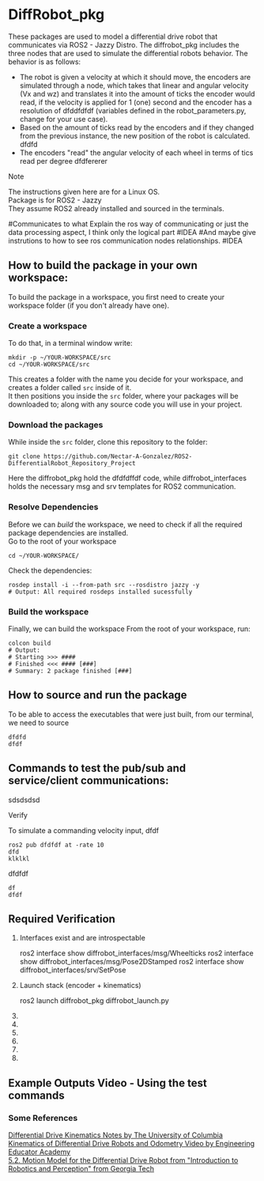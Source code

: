 # DiffRobot_pkg
These packages are used to model a differential drive robot that communicates via ROS2 - Jazzy Distro.
The diffrobot_pkg includes the three nodes that are used to simulate the differential robots behavior.
The behavior is as follows:<br>
- The robot is given a velocity at which it should move, the encoders are simulated through a node, which takes that linear and angular velocity (Vx and wz) and translates it into the amount of ticks the encoder would read, if the velocity is applied for 1 (one) second and the encoder has a resolution of dfddfdfdf (variables defined in the robot_parameters.py, change for your use case).<br>
- Based on the amount of ticks read by the encoders and if they changed from the previous instance, the new position of the robot is calculated.<br>
dfdfd
- The encoders "read" the angular velocity of each wheel in terms of tics read per degree dfdfererer
 
> [!Note] 
> The instructions given here are for a Linux OS.<br>
> Package is for ROS2 - Jazzy <br>
> They assume ROS2 already installed and sourced in the terminals.<br>

#Communicates to what Explain the ros way of communicating or just the data processing aspect, I think only the logical part #IDEA
#And maybe give instrutions to how to see ros communication nodes relationships. #IDEA

## How to build the package in your own workspace:
To build the package in a workspace, you first need to create your workspace folder (if you don't already have one).<br>

### Create a workspace
To do that, in a terminal window write:

    mkdir -p ~/YOUR-WORKSPACE/src 
    cd ~/YOUR-WORKSPACE/src

This creates a folder with the name you decide for your workspace, and creates a folder called `src` inside of it.<br>
It then positions you inside the `src` folder, where your packages will be downloaded to; along with any source code you will use in your project.

### Download the packages
While inside the `src` folder, clone this repository to the folder:

    git clone https://github.com/Nectar-A-Gonzalez/ROS2-DifferentialRobot_Repository_Project

Here the diffrobot_pkg hold the dfdfdffdf code, while diffrobot_interfaces holds the necessary msg and srv templates for ROS2 communication.

### Resolve Dependencies
Before we can _build_ the workspace, we need to check if all the required package dependencies are installed.<br>
Go to the root of your workspace
    
    cd ~/YOUR-WORKSPACE/

Check the dependencies:

    rosdep install -i --from-path src --rosdistro jazzy -y
    # Output: All required rosdeps installed sucessfully

### Build the workspace
Finally, we can build the workspace
From the root of your workspace, run:
    
    colcon build
    # Output:
    # Starting >>> ####
    # Finished <<< #### [###]
    # Summary: 2 package finished [###]

## How to source and run the package
To be able to access the executables that were just built, from our terminal, we need to source

    dfdfd
    dfdf

## Commands to test the pub/sub and service/client communications:
sdsdsdsd<br>

Verify 



To simulate a commanding velocity input, dfdf<br>

    ros2 pub dfdfdf at -rate 10
    dfd
    klklkl

dfdfdf<br>

    df
    dfdf

## Required Verification
1) Interfaces exist and are introspectable<br>

    ros2 interface show diffrobot_interfaces/msg/Wheelticks
    ros2 interface show diffrobot_interfaces/msg/Pose2DStamped
    ros2 interface show diffrobot_interfaces/srv/SetPose

2) Launch stack (encoder + kinematics)

    ros2 launch diffrobot_pkg diffrobot_launch.py

3) 

4) 

5) 

6) 

7) 

8) 

## Example Outputs Video - Using the test commands


### Some References<br>
[Differential Drive Kinematics Notes by The University of Columbia](https://www.cs.columbia.edu/~allen/F17/NOTES/icckinematics.pdf "CS W4733 NOTES - Differential Drive Robots")<br>
[Kinematics of Differential Drive Robots and Odometry Video by Engineering Educator Academy](https://www.youtube.com/watch?v=RZlZcDxQ8P4 "Kinematics of Differential Drive Robots and Odometry")<br>
[5.2. Motion Model for the Differential Drive Robot from "Introduction to Robotics and Perception" from Georgia Tech](https://www.roboticsbook.org/S52_diffdrive_actions.html "5.2. Motion Model for the Differential Drive Robo")<br>
